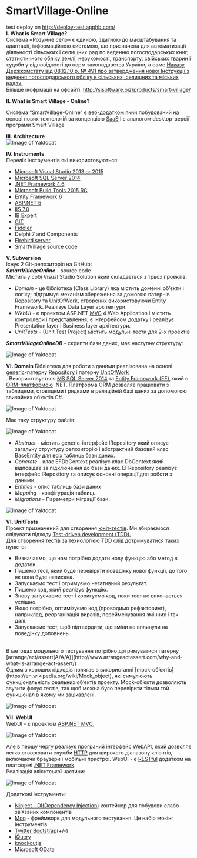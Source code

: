 # SmartVillage-Online <br>
test deploy on http://deploy-test.apphb.com/ <br>
**І. What is Smart Village?** <br>
Система «Розумне село» є єдиною, здатною до масштабування та  адаптації, інформаційною системою, що призначена для автоматизації  діяльності   сільських  і  селищних  рад  по  веденню погосподарських книг,  статистичного  обліку  землі, нерухомості, транспорту,  свійських  тварин  і  худоби  у  відповідності  до норм  законодавства України, а саме [Наказу Держкомстату від 08.12.10 р. № 491 про затвердження нової Інструкції з ведення погосподарського обліку в сільських, селищних та міських радах.](http://zakon.rada.gov.ua/cgi-bin/laws/main.cgi?nreg=z0009-11) <br>
Більше інофрмації на офсайті: http://sisoftware.biz/products/smart-village/

**II. What is Smart Village - Online?** <br>

Система “SmartVillage-Online” є [веб-додатком](https://en.wikipedia.org/wiki/Web_application) який побудований на основі нових технологій за концепцією [SaaS](https://en.wikipedia.org/wiki/Software_as_a_service) і є аналогом desktop-версії програми Smart Village 

**IIІ. Аrchitecture** <br>
![Image of Yaktocat](https://lh6.googleusercontent.com/--VOYXxebqBo/VZIypud6VzI/AAAAAAAAIxk/6fVmc3awbYA/w800-h600-no/Smart%2BVillage%2B-%2BOnline%2B%2BGetting%2BStart.jpg)

**IV. Instruments** <br>
Перелік інструментів які використовуються:
- [Microsoft Visual Studio 2013 or 2015](https://www.visualstudio.com/en-us/downloads/download-visual-studio-vs.aspx) 
- [Microsoft SQL Server 2014](https://www.microsoft.com/ru-ru/download/details.aspx?id=42299)
- [.NET Framework 4.6](http://blogs.msdn.com/b/dotnet/p/dotnet_sdks.aspx#)
- [Microsoft Build Tools 2015 RC](https://www.visualstudio.com/en-us/downloads/visual-studio-2015-downloads-vs)
- [Entity Framework 6](https://msdn.microsoft.com/ru-ru/data/ef.aspx)
- [ASP.NET 5](http://www.asp.net/)
- [IIS 7.0](https://en.wikipedia.org/wiki/Internet_Information_Services)
- [IB Expert](http://www.ibexpert.net/ibe/)
- [GIT](https://git-scm.com/)
- [Fiddler](http://www.telerik.com/fiddler)
- Delphi 7 and Components
- [Firebird server](http://www.firebirdsql.org/)
- SmartVillage source code

**V. Subversion** <br>
Існує 2 Git-репозиторія на GitHub:<br>
__*SmartVillageOnline*__ - source code <br>
Містить у собі Visual Studio Solution який складається з трьох проектів:
* *Domain* - це бібліотека (Class Library) яка містить доменні об’єкти і логіку; підтримує механізм збереження за домогою патернів [Repository](https://msdn.microsoft.com/en-us/library/ff649690.aspx) та [UnitOfWork](http://www.codeproject.com/Articles/581487/Unit-of-Work-Design-Pattern), створених використовуючи Entity Framework. Реалізує Data Layer архітектури.<br>
* *WebUI* - є проектом ASP.NET [MVC](https://en.wikipedia.org/wiki/Model%E2%80%93view%E2%80%93controller) 4 Web Application і містить  контролери і представлення; є інтерфейсом додатку і реалізує Presentation layer і Business layer архітектури.<br>
* *UnitTests* - (Unit Test Project) містить модульні тести для 2-х проектів<br>

__*SmartVillageOnlineDB*__ - скрипти бази даних, має наступну структуру:

 ![Image of Yaktocat](https://lh3.googleusercontent.com/-jycLRblmjS8/VZQ-3t0reQI/AAAAAAAAI0Q/OpfaLwtCWZE/w346-h642/%25D0%25A1%25D0%25BD%25D0%25B8%25D0%25BC%25D0%25BE%25D0%25BA%2B%25281%2529.PNG)

**VI. Domain**
Бібліотека для роботи з даними реалізована на основі [generic](https://en.wikipedia.org/wiki/Generic_programming)-патерну [Repository](https://msdn.microsoft.com/en-us/library/ff649690.aspx) і патерну [UnitOfWork](http://www.codeproject.com/Articles/581487/Unit-of-Work-Design-Pattern) <br>.
Використовується [MS SQL Server 2014](http://www.microsoft.com/ru-ru/server-cloud/products/sql-server/) та [Entity Framework (EF)](https://msdn.microsoft.com/ru-ru/data/ef.aspx), який є [ORM-платформою](https://en.wikipedia.org/wiki/Object-relational_mapping) .NET. Платформа ORM дозволяє працювати
з таблицями, стовпцями і рядками в реляційній базі даних за  допомогою звичайних об’єктів C#.

 ![Image of Yaktocat](https://lh6.googleusercontent.com/-VJQvvYYF774/VZIyqI3GqmI/AAAAAAAAIxU/gV1jrHnXAgg/w637-h486-no/architecture.png)
 
Має таку структуру файлів:

 ![Image of Yaktocat](https://lh6.googleusercontent.com/-M0c837M6nT0/VZIyq4ZBwWI/AAAAAAAAIxc/Ymoa__igAUg/w238-h326-no/%25D0%25B0.PNG)
 
* *Abstract* - містить generic-інтерфейс IRepository який описує загальну структуру репозиторію і абстрактний базовий клас BaseEntity для всіх таблиць бази даних.  
* *Concrete* - клас EFDbContext реалізує клас DbContext  який відповідає за підключення до бази даних. EFRepository реалізує інтерфейс IRepository та описує основні операції для роботи з даними. 
* *Entities* - опис таблиць бази даних
* *Mapping*  - конфігурація таблиць
* *Migrations*  - Параметри міграції бази.

 ![Image of Yaktocat](https://lh5.googleusercontent.com/-DWt3ouG2rPc/VZIyprKTEgI/AAAAAAAAIxs/fo-ZZY80S4E/w550-h340-no/IC423395.png)
 
**VI. UnitTests**<br>
Проект призначений для створення [юніт-тестів](https://en.wikipedia.org/wiki/Unit_testing). Ми збираємося слідувати підходу [Test-driven development (TDD).](https://en.wikipedia.org/wiki/Test-driven_development)
<br>
Для створення тестів за технологією TDD слід дотримуватися таких пунктів:
* Визначаємо, що нам потрібно додати нову функцію або метод в додаток.
* Пишемо тест, який буде перевіряти поведінку нової функції, до того як вона буде написана.
* Запускаємо тест і отримуємо негативний результат.
* Пишемо код, який реалізує функцію.
* Знову запускаємо тест і коригуємо код, поки тест не виконається успішно.
* Якщо потрібно, оптимізуємо код (проводимо рефакторинг), наприклад, реорганізація виразів, перейменування змінних і так далі.
* Запускаємо тест, щоб підтвердити, що зміни не вплинули на поведінку доповнень
<br>
В методах модульного тестування потрібно дотримуватися патерну [arrange/act/assert(A/A/A)](http://www.arrangeactassert.com/why-and-what-is-arrange-act-assert/)<br>
Одним з хороших підходів полягає в використанні [mock-об’єктів](https://en.wikipedia.org/wiki/Mock_object), які симулюють
функціональність реальних об’єктів проекту. Mock-об’єкти дозволяють звузити фокус тестів, так щоб можна було перевірити тільки той функціонал в якому ми зацікавлені.

 ![Image of Yaktocat](https://lh4.googleusercontent.com/-cHg67Nmwse8/VZIyqYisEZI/AAAAAAAAIxg/_OoZoiJv5A0/w260-h541-no/sss.PNG)

**VII. WebUI** <br>
WebUI - є проектом [ASP.NET MVC.](http://www.asp.net/mvc)<br>

 ![Image of Yaktocat](https://lh4.googleusercontent.com/-TMI5OTmsToA/VZIyptvmrUI/AAAAAAAAIxo/wcMIXv_d81k/w763-h134-no/22.PNG)
 
 Але в першу чергу реалізує програний інтерфейс [WebAPI](https://en.wikipedia.org/wiki/Web_API), який дозволяє легко створювати служби [HTTP](https://en.wikipedia.org/wiki/Hypertext_Transfer_Protocol) для широкого діапазону клієнтів, включаючи браузери і мобільні пристрої. WebUI - є [RESTful](https://en.wikipedia.org/wiki/Representational_state_transfer) додатком на платформі [.NET Framework](https://en.wikipedia.org/wiki/.NET_Framework).
 <br>
 Реалізація клієнтської частини:
 
  ![Image of Yaktocat](https://lh6.googleusercontent.com/-rvgDUMBCNiY/VZIyqHPdiKI/AAAAAAAAIxQ/VByecfOFi8o/w141-h387-no/ef31.png)
  
Додаткові інструменти:
* [Ninject - DI(Dependency Injection)](https://en.wikipedia.org/wiki/Dependency_injection) контейнер для побудови слабо-зв’язаних компонентів
* [Moq](https://en.wikipedia.org/wiki/Mock_object) - фреймворк для модульного тестування. Це набір мокінг інструментів
* [Twitter Bootstrap](http://getbootstrap.com/)(+/-)
* [jQuery](https://jquery.com/)
* [knockoutjs](http://knockoutjs.com/)
* [Microsoft OData](https://msdn.microsoft.com/en-us/data/hh237663.aspx)

